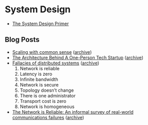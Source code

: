 # System Design

- [The System Design Primer](https://github.com/donnemartin/system-design-primer)

## Blog Posts

- [Scaling with common sense](https://zerodha.tech/blog/scaling-with-common-sense/) ([archive](https://archive.ph/OCrON))
- [The Architecture Behind A One-Person Tech Startup](https://anthonynsimon.com/blog/one-man-saas-architecture/) ([archive](https://archive.ph/7Umc6))
- [Fallacies of distributed systems](https://blogs.oracle.com/developers/post/fallacies-of-distributed-systems) ([archive](https://archive.ph/0yHhv))
  1. Network is reliable
  1. Latency is zero
  1. Infinite bandwidth
  1. Network is secure
  1. Topology doesn’t change
  1. There is one administrator
  1. Transport cost is zero
  1. Network is homogeneous
- [The Network is Reliable: An informal survey of real-world communications failures](https://queue.acm.org/detail.cfm?id=2655736) ([archive](https://archive.ph/1c2mo))
